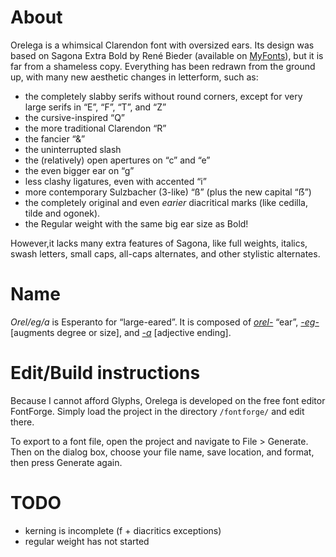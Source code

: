 # About

Orelega is a whimsical Clarendon font with oversized ears. Its design was based on Sagona Extra Bold by René Bieder (available on [MyFonts](https://www.myfonts.com/fonts/rene-bieder/sagona/)), but it is far from a shameless copy. Everything has been redrawn from the ground up, with many new aesthetic changes in letterform, such as:

* the completely slabby serifs without round corners, except for very large serifs in “E”, “F”, “T”, and “Z”
* the cursive-inspired “Q”
* the more traditional Clarendon “R”
* the fancier “&”
* the uninterrupted slash
* the (relatively) open apertures on “c” and “e”
* the even bigger ear on “g”
* less clashy ligatures, even with accented “i”
* more contemporary Sulzbacher (3-like) “ß” (plus the new capital “ẞ”)
* the completely original and even *earier* diacritical marks (like cedilla, tilde and ogonek).
* the Regular weight with the same big ear size as Bold!

However,it lacks many extra features of Sagona, like full weights, italics, swash letters, small caps, all-caps alternates, and other stylistic alternates.

# Name

*Orel/eg/a* is Esperanto for “large-eared”. It is composed of *[orel-](https://en.wiktionary.org/wiki/orelo#Esperanto)* “ear”, *[-eg-](https://en.wiktionary.org/wiki/-eg-#Esperanto)* [augments degree or size], and *[-a](https://en.wiktionary.org/wiki/-a#Esperanto)* [adjective ending].

# Edit/Build instructions

Because I cannot afford Glyphs, Orelega is developed on the free font editor FontForge. Simply load the project in the directory ``/fontforge/`` and edit there.

To export to a font file, open the project and navigate to File > Generate. Then on the dialog box, choose your file name, save location, and format, then press Generate again.

# TODO
* kerning is incomplete (f + diacritics exceptions)
* regular weight has not started